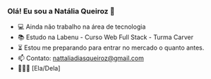 ### Olá! Eu sou a Natália Queiroz 👋

- 💻 Ainda não trabalho na área de tecnologia
- 📚 Estudo na Labenu - Curso Web Full Stack - Turma Carver
- ⏳ Estou me preparando para entrar no mercado o quanto antes.
- 📫 Contato: nattaliadiasqueiroz@gmail.com
- 💁🏻‍♀️ [Ela/Dela]

